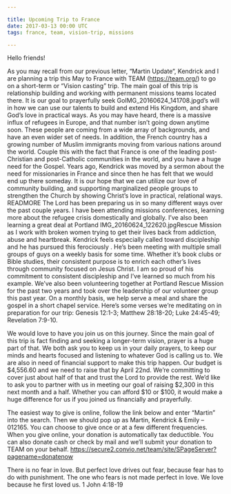 ```yaml
---

title: Upcoming Trip to France
date: 2017-03-13 00:00 UTC
tags: france, team, vision-trip, missions

---
```


Hello friends!

As you may recall from our previous letter, “Martin Update“, Kendrick and I are planning a trip this May to France with TEAM (https://team.org/) to go on a short-term or “Vision casting” trip. The main goal of this trip is relationship building and working with permanent missions teams located there. It is our goal to prayerfully seek GoIMG_20160624_141708.jpgd’s will in how we can use our talents to build and extend His Kingdom, and share God’s love in practical ways. As you may have heard, there is a massive influx of refugees in Europe, and that number isn’t going down anytime soon. These people are coming from a wide array of backgrounds, and have an even wider set of needs. In addition, the French country has a growing number of Muslim immigrants moving from various nations around the world. Couple this with the fact that France is one of the leading post-Christian and post-Catholic communities in the world, and you have a huge need for the Gospel. Years ago, Kendrick was moved by a sermon about the need for missionaries in France and since then he has felt that we would end up there someday. It is our hope that we can utilize our love of community building, and supporting marginalized people groups to strengthen the Church by showing Christ’s love in practical, relational ways.
READMORE
The Lord has been preparing us in so many different ways over the past couple years. I have been attending missions conferences, learning more about the refugee crisis domestically and globally. I’ve also been learning a great deal at Portland IMG_20160624_122620.jpgRescue Mission as I work with broken women trying to get their lives back from addiction, abuse and heartbreak. Kendrick feels especially called toward discipleship and he has pursued this ferociously
. He’s been meeting with multiple small groups of guys on a weekly basis for some time. Whether it’s book clubs or Bible studies, their consistent purpose is to enrich each other’s lives through community focused on Jesus Christ. I am so proud of his commitment to consistent discipleship and I’ve learned so much from his example. We’ve also been volunteering together at Portland Rescue Mission for the past two years and took over the leadership of our volunteer group this past year. On a monthly basis, we help serve a meal and share the gospel in a short chapel service. Here’s some verses we’re meditating on in preparation for our trip: Genesis 12:1-3; Matthew 28:18-20; Luke 24:45-49; Revelation 7:9-10.

We would love to have you join us on this journey. Since the main goal of this trip is fact finding and seeking a longer-term vision, prayer is a huge part of that. We both ask you to keep us in your daily prayers, to keep our minds and hearts focused and listening to whatever God is calling us to. We are also in need of financial support to make this trip happen. Our budget is $4,556.60 and we need to raise that by April 22nd. We’re committing to cover just about half of that and trust the Lord to provide the rest. We’d like to ask you to partner with us in meeting our goal of raising $2,300 in this next month and a half. Whether you can afford $10 or $100, it would make a huge difference for us if you joined us financially and prayerfully.



The easiest way to give is online, follow the link below and enter “Martin” into the search. Then we should pop up as Martin, Kendrick & Emily – 012165. You can choose to give once or at a few different frequencies. When you give online, your donation is automatically tax deductible.  You can also donate cash or check by mail and we’ll submit your donation to TEAM on your behalf. https://secure2.convio.net/team/site/SPageServer?pagename=donatenow



There is no fear in love. But perfect love drives out fear, because fear has to do with punishment. The one who fears is not made perfect in love. We love because he first loved us. 1 John 4:18-19
